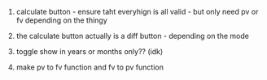 1. calculate button - ensure taht everyhign is all valid - but only need  pv or fv depending on the thingy
2. the calculate button actually is a diff button - depending on the mode
3. toggle show in years or months only?? (idk)



1. make pv to fv function and fv to pv function
